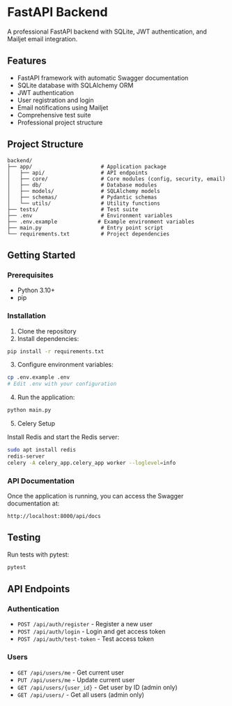 # FastAPI Backend

A professional FastAPI backend with SQLite, JWT authentication, and Mailjet email integration.

## Features

- FastAPI framework with automatic Swagger documentation
- SQLite database with SQLAlchemy ORM
- JWT authentication
- User registration and login
- Email notifications using Mailjet
- Comprehensive test suite
- Professional project structure

## Project Structure

```
backend/
├── app/                      # Application package
│   ├── api/                  # API endpoints
│   ├── core/                 # Core modules (config, security, email)
│   ├── db/                   # Database modules
│   ├── models/               # SQLAlchemy models
│   ├── schemas/              # Pydantic schemas
│   └── utils/                # Utility functions
├── tests/                    # Test suite
├── .env                      # Environment variables
├── .env.example             # Example environment variables
├── main.py                   # Entry point script
└── requirements.txt          # Project dependencies
```

## Getting Started

### Prerequisites

- Python 3.10+
- pip

### Installation

1. Clone the repository
2. Install dependencies:

```bash
pip install -r requirements.txt
```

3. Configure environment variables:

```bash
cp .env.example .env
# Edit .env with your configuration
```

4. Run the application:

```bash
python main.py
```

5. Celery Setup

Install Redis and start the Redis server:

```bash
sudo apt install redis
redis-server
celery -A celery_app.celery_app worker --loglevel=info
```

### API Documentation

Once the application is running, you can access the Swagger documentation at:

```
http://localhost:8000/api/docs
```

## Testing

Run tests with pytest:

```bash
pytest
```

## API Endpoints

### Authentication

- `POST /api/auth/register` - Register a new user
- `POST /api/auth/login` - Login and get access token
- `POST /api/auth/test-token` - Test access token

### Users

- `GET /api/users/me` - Get current user
- `PUT /api/users/me` - Update current user
- `GET /api/users/{user_id}` - Get user by ID (admin only)
- `GET /api/users/` - Get all users (admin only)
